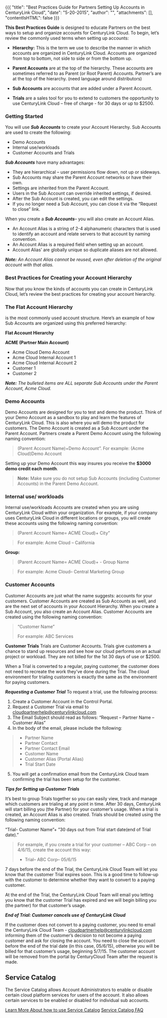 {{{
  "title": "Best Practices Guide for Partners Setting Up Accounts in CenturyLink Cloud",
  "date": "5-20-2015",
  "author": "",
  "attachments": [],
  "contentIsHTML": false
}}}

**This Best Practices Guide** is designed to educate Partners on the best ways to setup and organize accounts for CenturyLink Cloud. To begin, let’s review the commonly used terms when setting up accounts:

- **Hierarchy:**  This is the term we use to describe the manner in which accounts are organized in CenturyLink Cloud.  Accounts are organized from top to bottom, not side to side or from the bottom up.

- **Parent Accounts** are at the top of the hierarchy.  These accounts are sometimes referred to as Parent (or Root Parent) Accounts.  Partner’s are at the top of the hierarchy. (need language around distributors)

- **Sub Accounts** are accounts that are added under a Parent Account.

- **Trials** are a sales tool for you to extend to customers the opportunity to use CenturyLink Cloud – free of charge - for 30 days or up to $2500.

### Getting Started
You will use _**Sub Accounts**_ to create your Account Hierarchy. Sub Accounts are used to create the following:

-    Demo Accounts
-    Internal use/workloads
-    Customer Accounts and Trials

_**Sub Accounts**_ have many advantages:
-    They are hierarchical – user permissions flow down, not up or sideways.
-    Sub Accounts may share the Parent Account networks or have their own.
-    Settings are inherited from the Parent Account.
-    Users in the Sub Account can override inherited settings, if desired.
-    After the Sub Account is created, you can edit the settings.
-    If you no longer need a Sub Account, you can close it via the “Request to close” link.

When you create a _**Sub Accounts**_– you will also create an Account Alias.
-    An Account Alias is a string of 2-4 alphanumeric characters that is used to identify an account and relate servers to that account by naming convention.
-    An Account Alias is a required field when setting up an account.
-    Account Alias’ are globally unique so duplicate aliases are not allowed.

_**Note:** An Account Alias cannot be reused, even after deletion of the original account with that alias._

### Best Practices for Creating your Account Hierarchy
Now that you know the kinds of accounts you can create in CenturyLink Cloud, let’s review the best practices for creating your account hierarchy.

### The Flat Account Hierarchy
is the most commonly used account structure. Here’s an example of how Sub Accounts are organized using this preferred hierarchy:

**Flat Account Hierarchy**

**ACME (Partner Main Account)**
- Acme Cloud Demo Account
- Acme Cloud Internal Account 1
- Acme Cloud Internal Account 2
- Customer 1
- Customer 2

_**Note:** The bulleted items are ALL separate Sub Accounts under the Parent Account, Acme Cloud._

### Demo Accounts
Demo Accounts are designed for you to test and demo the product.  Think of your Demo Account as a sandbox to play and learn the features of CenturyLink Cloud.  This is also where you will demo the product for customers.  The Demo Account is created as a Sub Account under the Parent Account.  Partners create a Parent Demo Account using the following naming convention:
>(Parent Account Name)+Demo Account”.
>    For example:
    (Acme Cloud)Demo Account

Setting up your Demo Account this way insures you receive the **$3000 demo credit each month**.

> **Note:** Make sure you do not setup Sub Accounts (including Customer Accounts) in the Parent Demo Account.

### Internal use/ workloads
Internal use/workloads Accounts are created when you are using CenturyLink Cloud within your organization.  For example, if your company uses CenturyLink Cloud in different locations or groups, you will create these accounts using the following naming convention:
>(Parent Account Name= ACME Cloud)+ City”

> For example: Acme Cloud – California

**Group:**
>(Parent Account Name= ACME Cloud)+ - Group Name

>For example: Acme Cloud– Central Marketing Group

### Customer Accounts
Customer Accounts are just what the name suggests:  accounts for your customers.  Customer Accounts are created as Sub Accounts as well, and are the next set of accounts in your Account Hierarchy.  When you create a Sub Account, you also create an Account Alias.  Customer Accounts are created using the following naming convention:
>“Customer Name”
>
>For example: ABC Services

**Customer Trials**
Trials are Customer Accounts.  Trials give customers a chance to stand up resources and see how our cloud performs on an actual project or workload.      They are not billed for the 1st 30 days of use or $2500.

When a Trial is converted to a regular, paying customer, the customer does not need to recreate the work they’ve done during the Trial.  The cloud environment for trialing customers is exactly the same as the environment for paying customers.

_**Requesting a Customer Trial**_
To request a trial, use the following process:

1. Create a Customer Account in the Control Portal.
2. Request a Customer Trial via email to cloudpartnerhelp@centurylinkcloud.com
3. The Email Subject should read as follows:  “Request – Partner Name – Customer Alias”
4. In the body of the email, please include the following:
>+ Partner Name
>+  Partner Contact
>+  Partner Contact Email
>+  Customer Name
>+  Customer Alias (Portal Alias)
>+  Trial Start Date

5. You will get a confirmation email from the CenturyLink Cloud team confirming the trial has been setup for the customer.

_**Tips for Setting up Customer Trials**_

It’s best to group Trials together so you can easily view, track and manage which customers are trialing at any point in time.  After 30 days, CenturyLink will start billing you (the Partner) for your customer’s usage.  When a trial is created, an Account Alias is also created.  Trials should be created using the following naming convention:

“Trial- Customer Name”+ ”30 days out from Trial start date(end of Trial date).”
>For example, if you create a trial for your customer – ABC Corp – on 4/6/15, create the account this way:
 >+ Trial– ABC Corp– 05/6/15

7 days before the end of the Trial, the CenturyLink Cloud Team will let you know that the customer Trial expires soon.  This is a good time to follow-up with the customer to determine whether they want to convert to a paying customer.

At the end of the Trial, the CenturyLink Cloud Team will email you letting you know that the customer Trial has expired and we will begin billing you (the partner) for that customer’s usage.

_**End of Trial: Customer cancels use of CenturyLink Cloud**_

If the customer does not convert to a paying customer, you need to email the CenturyLink Cloud Team - cloudpartnerhelp@centurylinkcloud.com informing them of the customer’s decision to not become a paying customer and ask for closing the account.  You need to close the account before the end of the trial date (in this case, 05/6/15), otherwise you will be billed for that customer’s usage, beginning 5/7/15.
The customer account will be removed from the portal by CenturyCloud Team after the request is made.

## Service Catalog
The Service Catalog allows Account Administrators to enable or disable certain cloud platform services for users of the account. It also allows certain services to be enabled or disabled for individual sub accounts.

[Learn More About how to use Service Catalog](../General/getting-started-with-the-service-catalog.md)
[Service Catalog FAQ](../General/service-catalog-faq.md)

